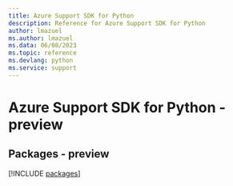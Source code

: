 ```yaml
---
title: Azure Support SDK for Python
description: Reference for Azure Support SDK for Python
author: lmazuel
ms.author: lmazuel
ms.data: 06/08/2023
ms.topic: reference
ms.devlang: python
ms.service: support
---
```

# Azure Support SDK for Python - preview
## Packages - preview
[!INCLUDE [packages](support-index.md)]